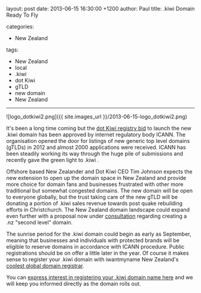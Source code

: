 layout: post
date: 2013-06-15 16:30:00 +1200
author: Paul
title: .kiwi Domain Ready To Fly

categories:
  - New Zealand

tags:
  - New Zealand
  - local
  - .kiwi
  - dot Kiwi
  - gTLD
  - new domain
  - New Zealand

----

![logo_dotkiwi2.png]({{ site.images_url }}/2013-06-15-logo_dotkiwi2.png)

It's been a long time coming but the [dot Kiwi registry bid](https://iwantmyname.com/blog/2012/01/dot-kiwi-domain-takes-flight.html) to launch the new .kiwi domain has been approved by internet regulatory body ICANN. The organisation opened the door for listings of new generic top level domains (gTLDs) in 2012 and almost 2000 applications were received. ICANN has been steadily working its way through the huge pile of submissions and recently gave the green light to .kiwi . 

Offshore based New Zealander and Dot Kiwi CEO Tim Johnson expects the new extension to open up the domain space in New Zealand and provide more choice for domain fans and businesses frustrated with other more traditional but somewhat congested domains. The new domain will be open to everyone globally, but the trust taking care of the new gTLD will be donating a portion of .kiwi sales revenue towards post quake rebuilding efforts in Christchurch. The New Zealand domain landscape could expand even further with a proposal now under [consultation](http://www.domainpulse.com/2013/06/13/nz-second-level-registrations/) regarding creating a .nz "second level" domain.

The sunrise period for the .kiwi domain could begin as early as September, meaning that businesses and individuals with protected brands will be eligible to reserve domains in accordance with ICANN procedure. Public registrations should be on offer a little later in the year. Of course it makes sense to register your .kiwi domain with iwantmyname New Zealand's [coolest global domain registrar](https://iwantmyname.co.nz/). 

You can [express interest in registering your .kiwi domain name here](https://iwantmyname.co.nz/dotkiwi) and we will keep you informed directly as the domain rolls out.
